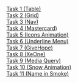 [Task 1 (Table)](https://timaswp.github.io/IATC/task_1/) <br/>
[Task 2 (Grid)](https://timaswp.github.io/IATC/task_2/) <br/>
[Task 3 (Nav)](https://timaswp.github.io/IATC/task_3/) <br/>
[Task 4 (Mastercard)](https://timaswp.github.io/IATC/task_4/) <br/>
[Task 5 (Icons Animation)](https://timaswp.github.io/IATC/task_5/) <br/>
[Task 6 (Underline Menu)](https://timaswp.github.io/IATC/task_6/) <br/>
[Task 7 (GiveHope)](https://timaswp.github.io/IATC/task_7/) <br/>
[Task 8 (XeOne)](https://timaswp.github.io/IATC/task_8/) <br/>
[Task 9 (Media Query)](https://timaswp.github.io/IATC/task_9/) <br/>
[Task 10 (Snow Animation)](https://timaswp.github.io/IATC/task_10/) <br/>
[Task 11 (Name in Smoke)](https://timaswp.github.io/IATC/task_11/) <br/>